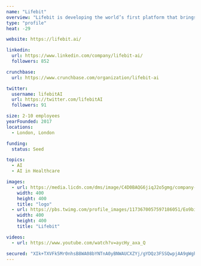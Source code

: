 ```yaml
---
name: "Lifebit"
overview: "Lifebit is developing the world’s first platform that brings the computation to your omics data and learns from it."
type: "profile"
heat: -29

website: https://lifebit.ai/

linkedin:
  url: https://www.linkedin.com/company/lifebit-ai/
  followers: 852

crunchbase:
  url: https://www.crunchbase.com/organization/lifebit-ai

twitter:
  username: lifebitAI
  url: https://twitter.com/lifebitAI
  followers: 91

size: 2-10 employees
yearFounded: 2017
locations:
  - London, London

funding:
  status: Seed

topics:
  - AI
  - AI in Healthcare

images:
  - url: https://media.licdn.com/dms/image/C4D0BAQG6jiqJ2o5gmg/company-logo_400_400/0?e=1582761600&v=beta&t=j60ZCxzZxxMG_OwwSQVxWXSpLBCIfvRJLp_gWGiAOjU
    width: 400
    height: 400
    title: "logo"
  - url: https://pbs.twimg.com/profile_images/1173670057597186051/Eo9bikF6_400x400.png
    width: 400
    height: 400
    title: "Lifebit"

videos:
  - url: https://www.youtube.com/watch?v=aycHy_axa_Q

secured: "XIk+TXVFk5Mr0nhsB8WA08bYNTnA0yBNWAUCXZYj/gYDQz3FSSQwpjAA9gWghO8spKuMzsZO/jkBLlD8/iOPMaqHza+Hnb9+WyrffMw+x8uNfC7iaIUXn+8koU9sfUrvJazbQChY+4zZXJVjufrrLoMX495M0VobVvSAMv6xfAY4WeKPi+GX2jdhRBiCcdBlMx++VtKtGmCzUiQ3eU954LJdT2eHBt4t5t09dLFDn6xtmBrcET0533m9UCTwAgYBM8uDvnDsH8GmA0gANqHB2HOIsr+mcO1VcuzHJGSr+KvcUbQRZOAtEuAXB1radTpZ;OSAJPnpU/pXsSGFgAvt+eA=="
---
```



